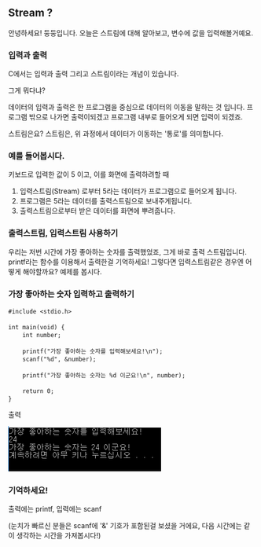 ## Stream ?
안녕하세요! 둥둥입니다. 오늘은 스트림에 대해 알아보고, 변수에 값을 입력해볼거예요.

### 입력과 출력

C에서는 입력과 출력 그리고 스트림이라는 개념이 있습니다. 

그게 뭐다냐?

데이터의 입력과 출력은 한 프로그램을 중심으로 데이터의 이동을 말하는 것 입니다. 프로그램 밖으로 나가면 출력이되겠고 프로그램 내부로 들어오게 되면 입력이 되겠죠.

스트림은요? 스트림은, 위 과정에서 데이터가 이동하는 '통로'를 의미합니다. 


### 예를 들어봅시다.

키보드로 입력한 값이 5 이고, 이를 화면에 출력하려할 때
1. 입력스트림(Stream) 로부터 5라는 데이터가 프로그램으로 들어오게 됩니다.
2. 프로그램은 5라는 데이터를 출력스트림으로 보내주게됩니다.
3. 출력스트림으로부터 받은 데이터를 화면에 뿌려줍니다.

### 출력스트림, 입력스트림 사용하기

우리는 저번 시간에 가장 좋아하는 숫자를 출력했었죠, 그게 바로 출력 스트림입니다. printf라는 함수를 이용해서 출력한걸 기억하세요! 그렇다면 입력스트림같은 경우엔 어떻게 해야할까요? 예제를 봅시다.

### 가장 좋아하는 숫자 입력하고 출력하기

```
#include <stdio.h>
 
int main(void) {
    int number;
 
    printf("가장 좋아하는 숫자를 입력해보세요!\n");
    scanf("%d", &number);
 
    printf("가장 좋아하는 숫자는 %d 이군요!\n", number);
 
    return 0;
}
```

출력

![](./6.png)


### 기억하세요!

출력에는 printf, 입력에는 scanf

(눈치가 빠르신 분들은 scanf에 '&' 기호가 포함된걸 보셨을 거에요, 다음 시간에는 같이 생각하는 시간을 가져봅시다!)

